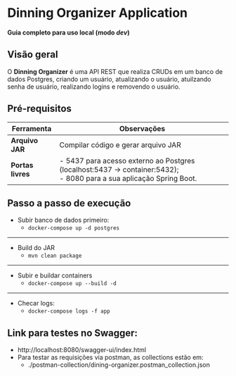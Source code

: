 # Dinning Organizer Application

**Guia completo para uso local (modo _dev_)**

## Visão geral

O **Dinning Organizer** é uma API REST que realiza CRUDs em um banco de dados Postgres, criando um usuário, atualizando o usuário, atuilzando senha de usuário, realizando logins e removendo o usuário.

## Pré-requisitos

| Ferramenta           | Observações                                                                                                             |
|----------------------|-------------------------------------------------------------------------------------------------------------------------|
| **Arquivo JAR**      | Compilar código e gerar arquivo JAR                                                                                     |
| **Portas livres**    | - 5437 para acesso externo ao Postgres (localhost:5437 → container:5432); <br/>- 8080 para a sua aplicação Spring Boot. |

## Passo a passo de execução
* Subir banco de dados primeiro:
  * `docker-compose up -d postgres`
---  
* Build do JAR
  * `mvn clean package`
---  
* Subir e buildar containers
  * `docker-compose up --build -d`
---
* Checar logs:
  * `docker-compose logs -f app`

## Link para testes no Swagger:
* http://localhost:8080/swagger-ui/index.html
* Para testar as requisições via postman, as collections estão em:
  * ./postman-collection/dining-organizer.postman_collection.json

